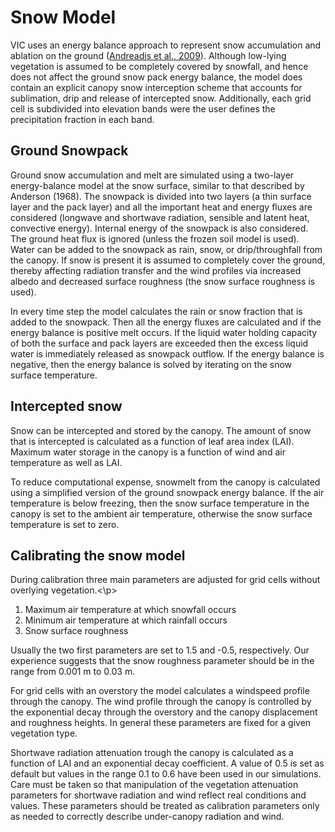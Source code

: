 # Snow Model

VIC uses an energy balance approach to represent snow accumulation and ablation on the ground ([Andreadis et al., 2009](../Documentation/References.md#VIC)). Although low-lying vegetation is assumed to be completely covered by snowfall, and hence does not affect the ground snow pack energy balance, the model does contain an explicit canopy snow interception scheme that accounts for sublimation, drip and release of intercepted snow. Additionally, each grid cell is subdivided into elevation bands were the user defines the precipitation fraction in each band.

## Ground Snowpack

Ground snow accumulation and melt are simulated using a two-layer energy-balance model at the snow surface, similar to that described by Anderson (1968). The snowpack is divided into two layers (a thin surface layer and the pack layer) and all the important heat and energy fluxes are considered (longwave and shortwave radiation, sensible and latent heat, convective energy). Internal energy of the snowpack is also considered. The ground heat flux is ignored (unless the frozen soil model is used). Water can be added to the snowpack as rain, snow, or drip/throughfall from the canopy. If snow is present it is assumed to completely cover the ground, thereby affecting radiation transfer and the wind profiles via increased albedo and decreased surface roughness (the snow surface roughness is used).

In every time step the model calculates the rain or snow fraction that is added to the snowpack. Then all the energy fluxes are calculated and if the energy balance is positive melt occurs. If the liquid water holding capacity of both the surface and pack layers are exceeded then the excess liquid water is immediately released as snowpack outflow. If the energy balance is negative, then the energy balance is solved by iterating on the snow surface temperature.

## Intercepted snow

Snow can be intercepted and stored by the canopy. The amount of snow that is intercepted is calculated as a function of leaf area index (LAI). Maximum water storage in the canopy is a function of wind and air temperature as well as LAI.

To reduce computational expense, snowmelt from the canopy is calculated using a simplified version of the ground snowpack energy balance. If the air temperature is below freezing, then the snow surface temperature in the canopy is set to the ambient air temperature, otherwise the snow surface temperature is set to zero.

## Calibrating the snow model

During calibration three main parameters are adjusted for grid cells without overlying vegetation.<\p>

1.  Maximum air temperature at which snowfall occurs
2.  Minimum air temperature at which rainfall occurs
3.  Snow surface roughness

Usually the two first parameters are set to 1.5 and -0.5, respectively. Our experience suggests that the snow roughness parameter should be in the range from 0.001 m to 0.03 m.

For grid cells with an overstory the model calculates a windspeed profile through the canopy. The wind profile through the canopy is controlled by the exponential decay through the overstory and the canopy displacement and roughness heights. In general these parameters are fixed for a given vegetation type.

Shortwave radiation attenuation trough the canopy is calculated as a function of LAI and an exponential decay coefficient. A value of 0.5 is set as default but values in the range 0.1 to 0.6 have been used in our simulations. Care must be taken so that manipulation of the vegetation attenuation parameters for shortwave radiation and wind reflect real conditions and values. These parameters should be treated as calibration parameters only as needed to correctly describe under-canopy radiation and wind.
